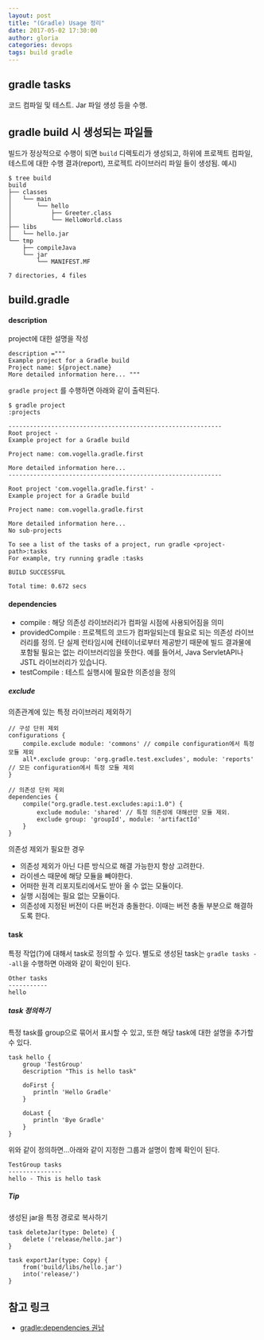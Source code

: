 ```yaml
---
layout: post
title: "(Gradle) Usage 정리"
date: 2017-05-02 17:30:00
author: gloria
categories: devops
tags: build gradle
---
```


## gradle tasks
코드 컴파일 및 테스트. Jar 파일 생성 등을 수행.

## gradle build 시 생성되는 파일들
빌드가 정상적으로 수행이 되면 `build` 디렉토리가 생성되고, 하위에 프로젝트 컴파일, 테스트에 대한 수행 결과(report), 프로젝트 라이브러리 파일 들이 생성됨.
예시)
```
$ tree build
build
├── classes
│   └── main
│       └── hello
│           ├── Greeter.class
│           └── HelloWorld.class
├── libs
│   └── hello.jar
└── tmp
    ├── compileJava
    └── jar
        └── MANIFEST.MF

7 directories, 4 files
```

## build.gradle
#### description
project에 대한 설명을 작성
```
description ="""
Example project for a Gradle build
Project name: ${project.name}
More detailed information here... """
```

`gradle project` 를 수행하면 아래와 같이 출력된다.
```
$ gradle project
:projects

------------------------------------------------------------
Root project -
Example project for a Gradle build

Project name: com.vogella.gradle.first

More detailed information here...
------------------------------------------------------------

Root project 'com.vogella.gradle.first' -
Example project for a Gradle build

Project name: com.vogella.gradle.first

More detailed information here...
No sub-projects

To see a list of the tasks of a project, run gradle <project-path>:tasks
For example, try running gradle :tasks

BUILD SUCCESSFUL

Total time: 0.672 secs
```

#### dependencies
* compile : 해당 의존성 라이브러리가 컴파일 시점에 사용되어짐을 의미
* providedCompile : 프로젝트의 코드가 컴파일되는데 필요로 되는 의존성 라이브러리를 정의.
단 실제 런타임시에 컨테이너로부터 제공받기 때문에 빌드 결과물에 포함될 필요는 없는 라이브러리임을 뜻한다.
예를 들어서, Java ServletAPI나 JSTL 라이브러리가 있습니다.
* testCompile : 테스트 실행시에 필요한 의존성을 정의

##### exclude
의존관계에 있는 특정 라이브러리 제외하기
```
// 구성 단위 제외
configurations {
    compile.exclude module: 'commons' // compile configuration에서 특정 모듈 제외
    all*.exclude group: 'org.gradle.test.excludes', module: 'reports' // 모든 configuration에서 특정 모듈 제외
}

// 의존성 단위 제외
dependencies {
    compile("org.gradle.test.excludes:api:1.0") {
        exclude module: 'shared' // 특정 의존성에 대해선만 모듈 제외.
        exclude group: 'groupId', module: 'artifactId'
    }
}
```

의존성 제외가 필요한 경우
* 의존성 제외가 아닌 다른 방식으로 해결 가능한지 항상 고려한다.
* 라이센스 때문에 해당 모듈을 빼야한다.
* 어떠한 원격 리포지토리에서도 받아 올 수 없는 모듈이다.
* 실행 시점에는 필요 없는 모듈이다.
* 의존성에 지정된 버전이 다른 버전과 충돌한다. 이때는 버전 충돌 부분으로 해결하도록 한다.

#### task
특정 작업(?)에 대해서 task로 정의할 수 있다.
별도로 생성된 task는 `gradle tasks --all`을 수행하면 아래와 같이 확인이 된다.
```
Other tasks
-----------
hello
```

##### task 정의하기
특정 task를 group으로 묶어서 표시할 수 있고, 또한 해당 task에 대한 설명을 추가할 수 있다.
```
task hello {
    group 'TestGroup'
    description "This is hello task"

    doFirst {
       println 'Hello Gradle'
    }

    doLast {
       println 'Bye Gradle'
    }
}
```

위와 같이 정의하면…아래와 같이 지정한 그룹과 설명이 함께 확인이 된다.
```
TestGroup tasks
---------------
hello - This is hello task
```

##### Tip
생성된 jar을 특정 경로로 복사하기
```
task deleteJar(type: Delete) {
    delete ('release/hello.jar')
}

task exportJar(type: Copy) {
    from('build/libs/hello.jar')
    into('release/')
}
```


## 참고 링크  
- [gradle:dependencies 권남](http://kwonnam.pe.kr/wiki/gradle/dependencies)  
